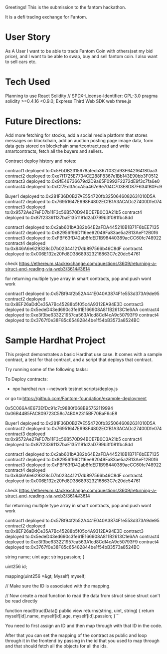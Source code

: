 Greetings! This is the submission to the fantom hackathon.

It is a defi trading exchange for Fantom.

# User Story

As A User I want to be able to trade Fantom Coin with others(set my bid price), and I want to be able to swap, buy and sell fantom coin. I also want to sell cars etc.

# Tech Used

Planning to use
React
Solidity // SPDX-License-Identifier: GPL-3.0 pragma solidity >=0.4.16 <0.9.0;
Express
Third Web SDK
web three.js

# Future Directions:


Add more fetching for stocks, add a social media platform that stores messages on blockchain, add an auction posting page image data, form data gets stored on blockchain smartcontract,read and write smartcontracts, fetch all the buyers and sellers.

<!-- We are using third web sdk for react,  -->

Contract deploy history and notes:

contract1 deployed to:0x5FbDB2315678afecb367f032d93F642f64180aa3
contract2 deployed to:0xe7f1725E7734CE288F8367e1Bb143E90bb3F0512
contract3 deployed to:0x9fE46736679d2D9a65F0992F2272dE9f3c7fa6e0
contract4 deployed to:0xCf7Ed3AccA5a467e9e704C703E8D87F634fB0Fc9


Buyer1 deployed to:0x281F36D0B27AE554720fb3250646082631010D5A
contract2 deployed to:0x76951647E998F4802ECfB1A3ACADc27400Dfe074
contract3 deployed to:0x9572Ae27eFD7b11F3c56B570D94BCE7B0C3A21b5
contract4 deployed to:0x87f23361137baE1351191d2aD799b3f081fbc8dd


contract1 deployed to:0x2ab601bA382b64E2aFDA445210B1B71F6bEE7135
contract2 deployed to:0x82956f96Df16ee92049Fa83ae5a2B13AeF12B0f6
contract3 deployed to:0xFBF63fD42ab8fdED1B98440389acCC60fc748922
contract4 deployed to:0x846A6e629328cD7b023441217db897566b46C8dF
contract4 deployed to:0x006E132e20Fd8D38689323216863C7c20dc54761

check https://ethereum.stackexchange.com/questions/3609/returning-a-struct-and-reading-via-web3/3614#3614

for returning multiple type array in smart contracts, pop and push wont work

contract1 deployed to:0x57Bf94f2b52A441E040A3874F1e553d373A9de95
contract2 deployed to:0x8EF26aDdCe35A7Bc45288b5f05c4A9312EA94E3D
contract3 deployed to:0x5edeD43ed690c3fe61E166908A811B2613C1e6AA
contract4 deployed to:0xe3f3be633221957ca563A1cd8Cdf4cA9c50793F9
contract4 deployed to:0x3767f0e38F85c65482844be1f54bB3573a8524BC


# Sample Hardhat Project

This project demonstrates a basic Hardhat use case. It comes with a sample contract, a test for that contract, and a script that deploys that contract.

Try running some of the following tasks:

To Deploy contracts:
* npx hardhat run --network testnet scripts/deploy.js

or go to:https://github.com/Fantom-foundation/example-deployment

0x5C066A4E673EfDc91c7c9880f068B95752119994
0x06B44B5FAC809723C58c74B0A2315BF70BaF6cE8

Buyer1 deployed to:0x281F36D0B27AE554720fb3250646082631010D5A
contract2 deployed to:0x76951647E998F4802ECfB1A3ACADc27400Dfe074
contract3 deployed to:0x9572Ae27eFD7b11F3c56B570D94BCE7B0C3A21b5
contract4 deployed to:0x87f23361137baE1351191d2aD799b3f081fbc8dd


contract1 deployed to:0x2ab601bA382b64E2aFDA445210B1B71F6bEE7135
contract2 deployed to:0x82956f96Df16ee92049Fa83ae5a2B13AeF12B0f6
contract3 deployed to:0xFBF63fD42ab8fdED1B98440389acCC60fc748922
contract4 deployed to:0x846A6e629328cD7b023441217db897566b46C8dF
contract4 deployed to:0x006E132e20Fd8D38689323216863C7c20dc54761

check https://ethereum.stackexchange.com/questions/3609/returning-a-struct-and-reading-via-web3/3614#3614

for returning multiple type array in smart contracts, pop and push wont work

contract1 deployed to:0x57Bf94f2b52A441E040A3874F1e553d373A9de95
contract2 deployed to:0x8EF26aDdCe35A7Bc45288b5f05c4A9312EA94E3D
contract3 deployed to:0x5edeD43ed690c3fe61E166908A811B2613C1e6AA
contract4 deployed to:0xe3f3be633221957ca563A1cd8Cdf4cA9c50793F9
contract4 deployed to:0x3767f0e38F85c65482844be1f54bB3573a8524BC




string name;
uint age;
string passion;
}

uint256 id;

mapping(uint256 =&amp;gt; Myself) myself;

// Make sure the ID is associated with the mapping.

// Now create a read function to read the data from struct since struct can&#039;t be read directly

function readStructData() public view returns(string, uint, string) {
return myself[id].name, myself[id].age, myself[id].passion;
}```


You need to first assign an ID and then map through with that ID in the code.

After that you can set the mapping of the contract as public and loop through it in the frontend by passing in the id that you used to map through and that should fetch all the objects for all the ids.
